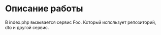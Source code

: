 # Описание работы

В index.php вызывается сервис Foo. Который использует репозиторий, dto и другой сервис.
